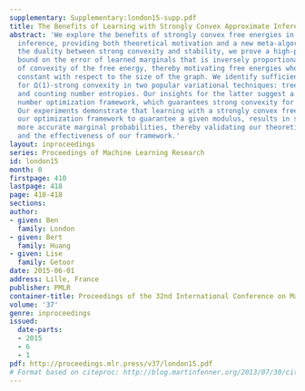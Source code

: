 ```yaml
---
supplementary: Supplementary:london15-supp.pdf
title: The Benefits of Learning with Strongly Convex Approximate Inference
abstract: 'We explore the benefits of strongly convex free energies in variational
  inference, providing both theoretical motivation and a new meta-algorithm. Using
  the duality between strong convexity and stability, we prove a high-probability
  bound on the error of learned marginals that is inversely proportional to the modulus
  of convexity of the free energy, thereby motivating free energies whose moduli are
  constant with respect to the size of the graph. We identify sufficient conditions
  for Ω(1)-strong convexity in two popular variational techniques: tree-reweighted
  and counting number entropies. Our insights for the latter suggest a novel counting
  number optimization framework, which guarantees strong convexity for any given modulus.
  Our experiments demonstrate that learning with a strongly convex free energy, using
  our optimization framework to guarantee a given modulus, results in substantially
  more accurate marginal probabilities, thereby validating our theoretical claims
  and the effectiveness of our framework.'
layout: inproceedings
series: Proceedings of Machine Learning Research
id: london15
month: 0
firstpage: 410
lastpage: 418
page: 410-418
sections: 
author:
- given: Ben
  family: London
- given: Bert
  family: Huang
- given: Lise
  family: Getoor
date: 2015-06-01
address: Lille, France
publisher: PMLR
container-title: Proceedings of the 32nd International Conference on Machine Learning
volume: '37'
genre: inproceedings
issued:
  date-parts:
  - 2015
  - 6
  - 1
pdf: http://proceedings.mlr.press/v37/london15.pdf
# Format based on citeproc: http://blog.martinfenner.org/2013/07/30/citeproc-yaml-for-bibliographies/
---
```

